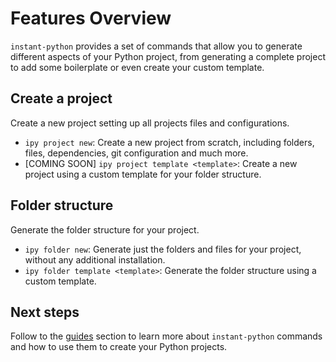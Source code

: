 # Features Overview

`instant-python` provides a set of commands that allow you to generate different aspects of your Python project, from 
generating a complete project to add some boilerplate or even create your custom template.

## Create a project

Create a new project setting up all projects files and configurations.

- `ipy project new`: Create a new project from scratch, including folders, files, dependencies, git configuration and much more.
- [COMING SOON] `ipy project template <template>`: Create a new project using a custom template for your folder structure.

## Folder structure

Generate the folder structure for your project.

- `ipy folder new`: Generate just the folders and files for your project, without any additional installation.
- `ipy folder template <template>`: Generate the folder structure using a custom template.

## Next steps

Follow to the [guides](../guide/index.md) section to learn more about `instant-python` commands and
how to use them to create your Python projects.

